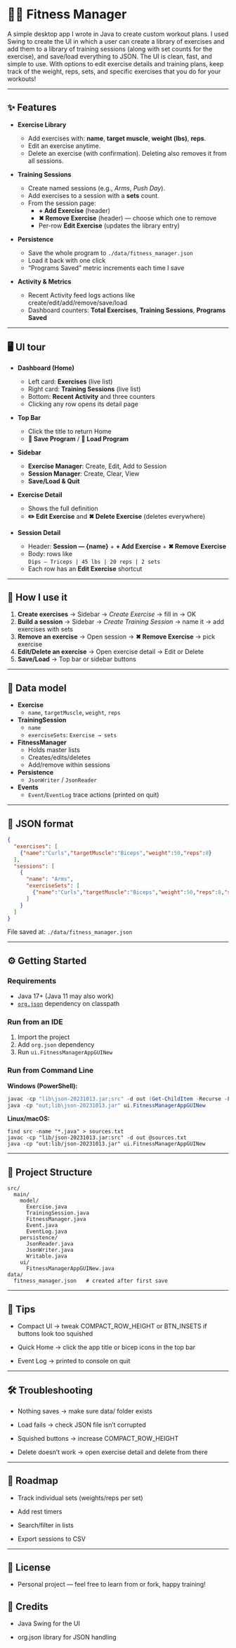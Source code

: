# 🏋️‍♂️ Fitness Manager

A simple desktop app I wrote in Java to create custom workout plans. I used Swing to create the UI in which a user can create a library of exercises and add them to a library of training sessions (along with set counts for the exercise), and save/load everything to JSON. The UI is clean, fast, and simple to use. With options to edit exercise details and training plans, keep track of the weight, reps, sets, and specific exercises that you do for your workouts!

---

## ✨ Features

- **Exercise Library**
  - Add exercises with: **name**, **target muscle**, **weight (lbs)**, **reps**.
  - Edit an exercise anytime.
  - Delete an exercise (with confirmation). Deleting also removes it from all sessions.

- **Training Sessions**
  - Create named sessions (e.g., *Arms*, *Push Day*).
  - Add exercises to a session with a **sets** count.
  - From the session page:
    - **+ Add Exercise** (header)
    - **✖ Remove Exercise** (header) — choose which one to remove
    - Per-row **Edit Exercise** (updates the library entry)

- **Persistence**
  - Save the whole program to `./data/fitness_manager.json`
  - Load it back with one click
  - “Programs Saved” metric increments each time I save

- **Activity & Metrics**
  - Recent Activity feed logs actions like create/edit/add/remove/save/load
  - Dashboard counters: **Total Exercises**, **Training Sessions**, **Programs Saved**

---

## 🖥️ UI tour

- **Dashboard (Home)**
  - Left card: **Exercises** (live list)
  - Right card: **Training Sessions** (live list)
  - Bottom: **Recent Activity** and three counters
  - Clicking any row opens its detail page

- **Top Bar**
  - Click the title to return Home
  - **💾 Save Program** / **📂 Load Program**

- **Sidebar**
  - **Exercise Manager**: Create, Edit, Add to Session  
  - **Session Manager**: Create, Clear, View  
  - **Save/Load & Quit**

- **Exercise Detail**
  - Shows the full definition
  - **✏️ Edit Exercise** and **✖ Delete Exercise** (deletes everywhere)

- **Session Detail**
  - Header: **Session — {name}** + **+ Add Exercise** + **✖ Remove Exercise**
  - Body: rows like  
    `Dips — Triceps | 45 lbs | 20 reps | 2 sets`
  - Each row has an **Edit Exercise** shortcut

---

## 🚀 How I use it

1. **Create exercises** → Sidebar → *Create Exercise* → fill in → OK  
2. **Build a session** → Sidebar → *Create Training Session* → name it → add exercises with sets  
3. **Remove an exercise** → Open session → **✖ Remove Exercise** → pick exercise  
4. **Edit/Delete an exercise** → Open exercise detail → Edit or Delete  
5. **Save/Load** → Top bar or sidebar buttons  

---

## 🧱 Data model

- **Exercise**
  - `name`, `targetMuscle`, `weight`, `reps`
- **TrainingSession**
  - `name`
  - `exerciseSets`: `Exercise → sets`
- **FitnessManager**
  - Holds master lists
  - Creates/edits/deletes
  - Add/remove within sessions
- **Persistence**
  - `JsonWriter` / `JsonReader`
- **Events**
  - `Event`/`EventLog` trace actions (printed on quit)

---

## 💾 JSON format

```json
{
  "exercises": [
    {"name":"Curls","targetMuscle":"Biceps","weight":50,"reps":8}
  ],
  "sessions": [
    {
      "name": "Arms",
      "exerciseSets": [
        {"name":"Curls","targetMuscle":"Biceps","weight":50,"reps":8,"sets":3}
      ]
    }
  ]
}
```
File saved at: `./data/fitness_manager.json`

---

## ⚙️ Getting Started

### Requirements
- Java 17+ (Java 11 may also work)  
- [`org.json`](https://stleary.github.io/JSON-java/) dependency on classpath  

### Run from an IDE
1. Import the project  
2. Add `org.json` dependency  
3. Run `ui.FitnessManagerAppGUINew`

### Run from Command Line

**Windows (PowerShell):**
```powershell
javac -cp "lib\json-20231013.jar;src" -d out (Get-ChildItem -Recurse -Filter *.java | % {$_.FullName})
java -cp "out;lib\json-20231013.jar" ui.FitnessManagerAppGUINew
```

**Linux/macOS:**
```
find src -name "*.java" > sources.txt
javac -cp "lib/json-20231013.jar:src" -d out @sources.txt
java -cp "out:lib/json-20231013.jar" ui.FitnessManagerAppGUINew
```

---

## 📂 Project Structure
```
src/
  main/
    model/
      Exercise.java
      TrainingSession.java
      FitnessManager.java
      Event.java
      EventLog.java
    persistence/
      JsonReader.java
      JsonWriter.java
      Writable.java
    ui/
      FitnessManagerAppGUINew.java
data/
  fitness_manager.json   # created after first save
```

---

## 🔧 Tips

- Compact UI → tweak COMPACT_ROW_HEIGHT or BTN_INSETS if buttons look too squished

- Quick Home → click the app title or bicep icons in the top bar

- Event Log → printed to console on quit

---

## 🛠️ Troubleshooting

- Nothing saves → make sure data/ folder exists

- Load fails → check JSON file isn’t corrupted

- Squished buttons → increase COMPACT_ROW_HEIGHT

- Delete doesn’t work → open exercise detail and delete from there

---

## 📌 Roadmap

- Track individual sets (weights/reps per set)

- Add rest timers

- Search/filter in lists

- Export sessions to CSV

---

## 📜 License

- Personal project — feel free to learn from or fork, happy training!

## 🙏 Credits

- Java Swing for the UI

- org.json library for JSON handling

